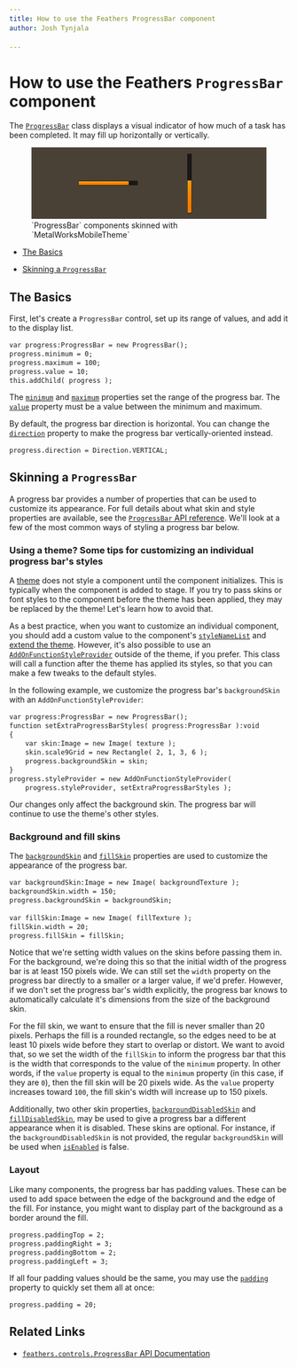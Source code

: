 ```yaml
---
title: How to use the Feathers ProgressBar component  
author: Josh Tynjala

---
```

# How to use the Feathers `ProgressBar` component

The [`ProgressBar`](../api-reference/feathers/controls/ProgressBar.html) class displays a visual indicator of how much of a task has been completed. It may fill up horizontally or vertically.

<figure>
<img src="images/progress-bar.png" srcset="images/progress-bar@2x.png 2x" alt="Screenshot of a Feathers ProgressBar component" />
<figcaption>`ProgressBar` components skinned with `MetalWorksMobileTheme`</figcaption>
</figure>

-   [The Basics](#the-basics)

-   [Skinning a `ProgressBar`](#skinning-a-progressbar)

## The Basics

First, let's create a `ProgressBar` control, set up its range of values, and add it to the display list.

``` code
var progress:ProgressBar = new ProgressBar();
progress.minimum = 0;
progress.maximum = 100;
progress.value = 10;
this.addChild( progress );
```

The [`minimum`](../api-reference/feathers/controls/ProgressBar.html#minimum) and [`maximum`](../api-reference/feathers/controls/ProgressBar.html#maximum) properties set the range of the progress bar. The [`value`](../api-reference/feathers/controls/ProgressBar.html#value) property must be a value between the minimum and maximum.

By default, the progress bar direction is horizontal. You can change the [`direction`](../api-reference/feathers/controls/ProgressBar.html#direction) property to make the progress bar vertically-oriented instead.

``` code
progress.direction = Direction.VERTICAL;
```

## Skinning a `ProgressBar`

A progress bar provides a number of properties that can be used to customize its appearance. For full details about what skin and style properties are available, see the [`ProgressBar` API reference](../api-reference/feathers/controls/ProgressBar.html). We'll look at a few of the most common ways of styling a progress bar below.

### Using a theme? Some tips for customizing an individual progress bar's styles

A [theme](themes.html) does not style a component until the component initializes. This is typically when the component is added to stage. If you try to pass skins or font styles to the component before the theme has been applied, they may be replaced by the theme! Let's learn how to avoid that.

As a best practice, when you want to customize an individual component, you should add a custom value to the component's [`styleNameList`](../api-reference/feathers/core/FeathersControl.html#styleNameList) and [extend the theme](extending-themes.html). However, it's also possible to use an [`AddOnFunctionStyleProvider`](../api-reference/feathers/skins/AddOnFunctionStyleProvider.html) outside of the theme, if you prefer. This class will call a function after the theme has applied its styles, so that you can make a few tweaks to the default styles.

In the following example, we customize the progress bar's `backgroundSkin` with an `AddOnFunctionStyleProvider`:

``` code
var progress:ProgressBar = new ProgressBar();
function setExtraProgressBarStyles( progress:ProgressBar ):void
{
    var skin:Image = new Image( texture );
    skin.scale9Grid = new Rectangle( 2, 1, 3, 6 );
    progress.backgroundSkin = skin;
}
progress.styleProvider = new AddOnFunctionStyleProvider(
    progress.styleProvider, setExtraProgressBarStyles );
```

Our changes only affect the background skin. The progress bar will continue to use the theme's other styles.

### Background and fill skins

The [`backgroundSkin`](../api-reference/feathers/controls/ProgressBar.html#backgroundSkin) and [`fillSkin`](../api-reference/feathers/controls/ProgressBar.html#fillSkin) properties are used to customize the appearance of the progress bar.

``` code
var backgroundSkin:Image = new Image( backgroundTexture );
backgroundSkin.width = 150;
progress.backgroundSkin = backgroundSkin;
 
var fillSkin:Image = new Image( fillTexture );
fillSkin.width = 20;
progress.fillSkin = fillSkin;
```

Notice that we're setting width values on the skins before passing them in. For the background, we're doing this so that the initial width of the progress bar is at least 150 pixels wide. We can still set the `width` property on the progress bar directly to a smaller or a larger value, if we'd prefer. However, if we don't set the progress bar's width explicitly, the progress bar knows to automatically calculate it's dimensions from the size of the background skin.

For the fill skin, we want to ensure that the fill is never smaller than 20 pixels. Perhaps the fill is a rounded rectangle, so the edges need to be at least 10 pixels wide before they start to overlap or distort. We want to avoid that, so we set the width of the `fillSkin` to inform the progress bar that this is the width that corresponds to the value of the `minimum` property. In other words, if the `value` property is equal to the `minimum` property (in this case, if they are `0`), then the fill skin will be 20 pixels wide. As the `value` property increases toward `100`, the fill skin's width will increase up to 150 pixels.

Additionally, two other skin properties, [`backgroundDisabledSkin`](../api-reference/feathers/controls/ProgressBar.html#backgroundDisabledSkin) and [`fillDisabledSkin`](../api-reference/feathers/controls/ProgressBar.html#fillDisabledSkin), may be used to give a progress bar a different appearance when it is disabled. These skins are optional. For instance, if the `backgroundDisabledSkin` is not provided, the regular `backgroundSkin` will be used when [`isEnabled`](../api-reference/feathers/core/FeathersControl.html#isEnabled) is false.

### Layout

Like many components, the progress bar has padding values. These can be used to add space between the edge of the background and the edge of the fill. For instance, you might want to display part of the background as a border around the fill.

``` code
progress.paddingTop = 2;
progress.paddingRight = 3;
progress.paddingBottom = 2;
progress.paddingLeft = 3;
```

If all four padding values should be the same, you may use the [`padding`](../api-reference/feathers/controls/ProgressBar.html#padding) property to quickly set them all at once:

``` code
progress.padding = 20;
```

## Related Links

-   [`feathers.controls.ProgressBar` API Documentation](../api-reference/feathers/controls/ProgressBar.html)